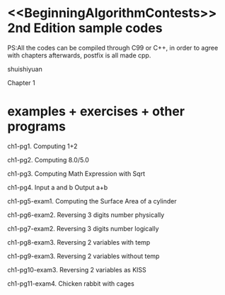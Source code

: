 ﻿&lt;&lt;BeginningAlgorithmContests>> 2nd Edition sample codes
============
PS:All the codes can be compiled through C99 or C++, in order to agree with chapters afterwards, postfix is all made cpp.

shuishiyuan

Chapter 1

examples + exercises + other programs
==============
ch1-pg1. Computing 1+2

ch1-pg2. Computing 8.0/5.0

ch1-pg3. Computing Math Expression with Sqrt

ch1-pg4. Input a and b Output a+b

ch1-pg5-exam1. Computing the Surface Area of a cylinder

ch1-pg6-exam2. Reversing 3 digits number physically

ch1-pg7-exam2. Reversing 3 digits number logically

ch1-pg8-exam3. Reversing 2 variables with temp

ch1-pg9-exam3. Reversing 2 variables without temp

ch1-pg10-exam3. Reversing 2 variables as KISS

ch1-pg11-exam4. Chicken rabbit with cages

